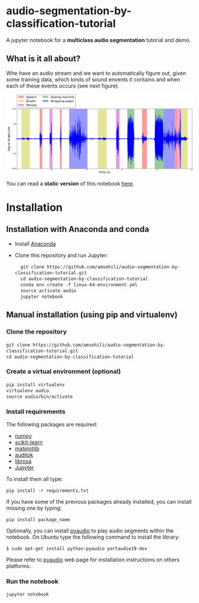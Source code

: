 # audio-segmentation-by-classification-tutorial

A jupyter notebook for a **multiclass audio segmentation** tutorial and demo.

## What is it all about?

Whe have an audio stream and we want to automatically figure out, given some training data, which kinds of sound envents it contains and when each of these events occurs (see next figure).

![](figures/figure_1.png)

You can read a **static version** of this notebook
[here](http://nbviewer.jupyter.org/github/amsehili/audio-segmentation-by-classification-tutorial/blob/master/multiclass_audio_segmentation.ipynb).

# Installation

## Installation with Anaconda and conda

- Install [Anaconda](https://www.continuum.io/downloads)

- Clone this repository and run Jupyter:

        git clone https://github.com/amsehili/audio-segmentation-by-classification-tutorial.git
        cd audio-segmentation-by-classification-tutorial
        conda env create -f linux-64-environment.yml
        source activate audio
        jupyter notebook

## Manual installation (using pip and virtualenv)

### Clone the repository

    git clone https://github.com/amsehili/audio-segmentation-by-classification-tutorial.git
    cd audio-segmentation-by-classification-tutorial

### Create a virtual environment (optional)

    pip install virtualenv
    virtualenv audio
    source audio/bin/activate

### Install requirements

The following packages are required:

  - [numpy](http://www.numpy.org/)
  - [scikit-learn](http://scikit-learn.org/stable/)
  - [matplotlib](http://matplotlib.org/)
  - [auditok](https://github.com/amsehili/auditok)
  - [librosa](https://github.com/bmcfee/librosa)
  - [Jupyter](https://jupyter.readthedocs.org/en/latest/install.html)

 
To install them all type:

    pip install -r requirements.txt

If you have some of the previous packages already installed, you can install missing one by typing:

    pip install package_name

Optionally, you can install [pyaudio](http://people.csail.mit.edu/hubert/pyaudio/) to play audio segments within the notebook. On Ubuntu type the following command to install the library:

    $ sudo apt-get install python-pyaudio portaudio19-dev

Please refer to [pyaudio](http://people.csail.mit.edu/hubert/pyaudio/) web page for installation instructions on others platforms.

### Run the notebook

    jupyter notebook
